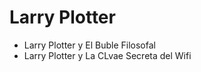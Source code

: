 
# Larry Plotter

- Larry Plotter y El Buble Filosofal
- Larry Plotter y La CLvae Secreta del Wifi

